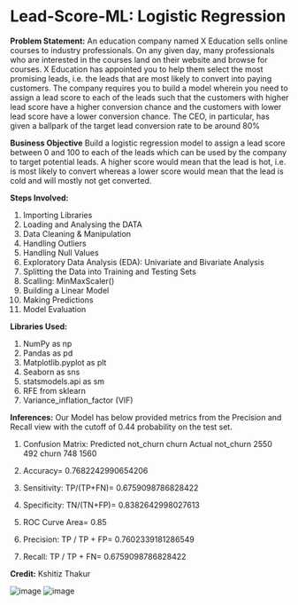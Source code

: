 # Lead-Score-ML: Logistic Regression
**Problem Statement:** 
An education company named X Education sells online courses to industry professionals. On any given day, many professionals who are interested in the courses land on their website and browse for courses.  X Education has appointed you to help them select the most promising leads, i.e. the leads that are most likely to convert into paying customers. The company requires you to build a model wherein you need to assign a lead score to each of the leads such that the customers with higher lead score have a higher conversion chance and the customers with lower lead score have a lower conversion chance. The CEO, in particular, has given a ballpark of the target lead conversion rate to be around 80%

**Business Objective**
Build a logistic regression model to assign a lead score between 0 and 100 to each of the leads which can be used by the company to target potential leads. A higher score would mean that the lead is hot, i.e. is most likely to convert whereas a lower score would mean that the lead is cold and will mostly not get converted.

**Steps Involved:**
1. Importing Libraries
2. Loading and Analysing the DATA
3. Data Cleaning & Manipulation
4. Handling Outliers
5. Handling Null Values
6. Exploratory Data Analysis (EDA): Univariate and Bivariate Analysis 
7. Splitting the Data into Training and Testing Sets
8. Scalling:  MinMaxScaler()
9. Building a Linear Model
10. Making Predictions
11. Model Evaluation

**Libraries Used:**
1. NumPy as np
2. Pandas as pd
3. Matplotlib.pyplot as plt
4. Seaborn as sns
5. statsmodels.api as sm 
6. RFE from sklearn
7. Variance_inflation_factor (VIF)

**Inferences:** Our Model has below provided metrics from the Precision and Recall view with the cutoff of 0.44 probability on the test set.
1. Confusion Matrix: 
          Predicted     not_churn    churn
 Actual
 not_churn                2550      492
 churn                    748       1560  

2. Accuracy= 0.7682242990654206
3. Sensitivity:  TP/(TP+FN)= 0.6759098786828422
4. Specificity: TN/(TN+FP)= 0.8382642998027613
5. ROC Curve Area= 0.85
6. Precision: TP / TP + FP= 0.7602339181286549
7. Recall: TP / TP + FN= 0.6759098786828422

**Credit:** Kshitiz Thakur

![image](https://user-images.githubusercontent.com/90130378/161400231-e853d49f-79a6-4174-bf2b-134867119d53.png)
![image](https://user-images.githubusercontent.com/90130378/161400248-6b366350-0a4f-48c0-93a9-d3c42009cc57.png)


